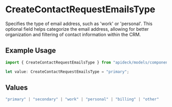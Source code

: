 # CreateContactRequestEmailsType

Specifies the type of email address, such as 'work' or 'personal'. This optional field helps categorize the email address, allowing for better organization and filtering of contact information within the CRM.

## Example Usage

```typescript
import { CreateContactRequestEmailsType } from "apideck/models/components";

let value: CreateContactRequestEmailsType = "primary";
```

## Values

```typescript
"primary" | "secondary" | "work" | "personal" | "billing" | "other"
```